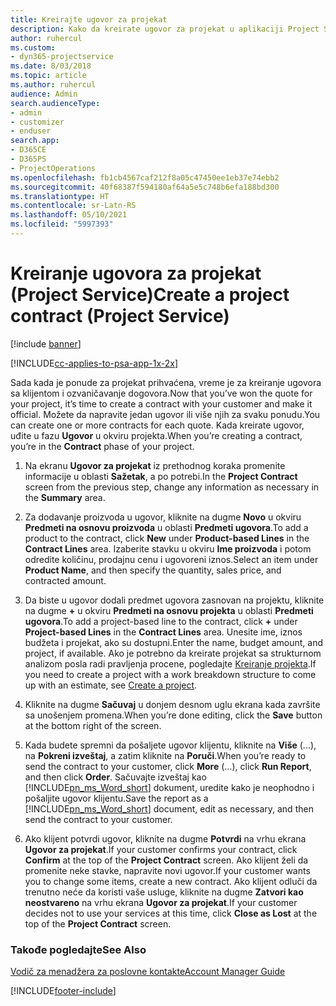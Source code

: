```yaml
---
title: Kreirajte ugovor za projekat
description: Kako da kreirate ugovor za projekat u aplikaciji Project Service
author: ruhercul
ms.custom:
- dyn365-projectservice
ms.date: 8/03/2018
ms.topic: article
ms.author: ruhercul
audience: Admin
search.audienceType:
- admin
- customizer
- enduser
search.app:
- D365CE
- D365PS
- ProjectOperations
ms.openlocfilehash: fb1cb4567caf212f8a05c47450ee1eb37e74ebb2
ms.sourcegitcommit: 40f68387f594180af64a5e5c748b6efa188bd300
ms.translationtype: HT
ms.contentlocale: sr-Latn-RS
ms.lasthandoff: 05/10/2021
ms.locfileid: "5997393"
---
```

# <a name="create-a-project-contract-project-service"></a><span data-ttu-id="ddb2c-103">Kreiranje ugovora za projekat (Project Service)</span><span class="sxs-lookup"><span data-stu-id="ddb2c-103">Create a project contract (Project Service)</span></span>

[!include [banner](../includes/psa-now-project-operations.md)]

[!INCLUDE[cc-applies-to-psa-app-1x-2x](../includes/cc-applies-to-psa-app-1x-2x.md)]

<span data-ttu-id="ddb2c-104">Sada kada je ponude za projekat prihvaćena, vreme je za kreiranje ugovora sa klijentom i ozvaničavanje dogovora.</span><span class="sxs-lookup"><span data-stu-id="ddb2c-104">Now that you’ve won the quote for your project, it’s time to create a contract with your customer and make it official.</span></span> <span data-ttu-id="ddb2c-105">Možete da napravite jedan ugovor ili više njih za svaku ponudu.</span><span class="sxs-lookup"><span data-stu-id="ddb2c-105">You can create one or more contracts for each quote.</span></span> <span data-ttu-id="ddb2c-106">Kada kreirate ugovor, uđite u fazu **Ugovor** u okviru projekta.</span><span class="sxs-lookup"><span data-stu-id="ddb2c-106">When you’re creating a contract, you’re in the **Contract** phase of your project.</span></span>  
  
1. <span data-ttu-id="ddb2c-107">Na ekranu **Ugovor za projekat** iz prethodnog koraka promenite informacije u oblasti **Sažetak**, a po potrebi.</span><span class="sxs-lookup"><span data-stu-id="ddb2c-107">In the **Project Contract** screen from the previous step, change any information as necessary in the **Summary** area.</span></span>  
  
2. <span data-ttu-id="ddb2c-108">Za dodavanje proizvoda u ugovor, kliknite na dugme **Novo** u okviru **Predmeti na osnovu proizvoda** u oblasti **Predmeti ugovora**.</span><span class="sxs-lookup"><span data-stu-id="ddb2c-108">To add a product to the contract, click **New** under **Product-based Lines** in the **Contract Lines** area.</span></span> <span data-ttu-id="ddb2c-109">Izaberite stavku u okviru **Ime proizvoda** i potom odredite količinu, prodajnu cenu i ugovoreni iznos.</span><span class="sxs-lookup"><span data-stu-id="ddb2c-109">Select an item under **Product Name**, and then specify the quantity, sales price, and contracted amount.</span></span>  
  
3. <span data-ttu-id="ddb2c-110">Da biste u ugovor dodali predmet ugovora zasnovan na projektu, kliknite na dugme **+** u okviru **Predmeti na osnovu projekta** u oblasti **Predmeti ugovora**.</span><span class="sxs-lookup"><span data-stu-id="ddb2c-110">To add a project-based line to the contract, click **+** under **Project-based Lines** in the **Contract Lines** area.</span></span> <span data-ttu-id="ddb2c-111">Unesite ime, iznos budžeta i projekat, ako su dostupni.</span><span class="sxs-lookup"><span data-stu-id="ddb2c-111">Enter the name, budget amount, and project, if available.</span></span> <span data-ttu-id="ddb2c-112">Ako je potrebno da kreirate projekat sa strukturnom analizom posla radi pravljenja procene, pogledajte [Kreiranje projekta](../psa/create-project.md).</span><span class="sxs-lookup"><span data-stu-id="ddb2c-112">If you need to create a project with a work breakdown structure to come up with an estimate, see [Create a project](../psa/create-project.md).</span></span>  
  
4. <span data-ttu-id="ddb2c-113">Kliknite na dugme **Sačuvaj** u donjem desnom uglu ekrana kada završite sa unošenjem promena.</span><span class="sxs-lookup"><span data-stu-id="ddb2c-113">When you’re done editing, click the **Save** button at the bottom right of the screen.</span></span>  
  
5. <span data-ttu-id="ddb2c-114">Kada budete spremni da pošaljete ugovor klijentu, kliknite na **Više** (...), na **Pokreni izveštaj**, a zatim kliknite na **Poruči**.</span><span class="sxs-lookup"><span data-stu-id="ddb2c-114">When you’re ready to send the contract to your customer, click **More** (…), click **Run Report**, and then click **Order**.</span></span> <span data-ttu-id="ddb2c-115">Sačuvajte izveštaj kao [!INCLUDE[pn_ms_Word_short](../includes/pn-ms-word-short.md)] dokument, uredite kako je neophodno i pošaljite ugovor klijentu.</span><span class="sxs-lookup"><span data-stu-id="ddb2c-115">Save the report as a [!INCLUDE[pn_ms_Word_short](../includes/pn-ms-word-short.md)] document, edit as necessary, and then send the contract to your customer.</span></span>  
  
6. <span data-ttu-id="ddb2c-116">Ako klijent potvrdi ugovor, kliknite na dugme **Potvrdi** na vrhu ekrana **Ugovor za projekat**.</span><span class="sxs-lookup"><span data-stu-id="ddb2c-116">If your customer confirms your contract, click **Confirm** at the top of the **Project Contract** screen.</span></span> <span data-ttu-id="ddb2c-117">Ako klijent želi da promenite neke stavke, napravite novi ugovor.</span><span class="sxs-lookup"><span data-stu-id="ddb2c-117">If your customer wants you to change some items, create a new contract.</span></span> <span data-ttu-id="ddb2c-118">Ako klijent odluči da trenutno neće da koristi vaše usluge, kliknite na dugme **Zatvori kao neostvareno** na vrhu ekrana **Ugovor za projekat**.</span><span class="sxs-lookup"><span data-stu-id="ddb2c-118">If your customer decides not to use your services at this time, click **Close as Lost** at the top of the **Project Contract** screen.</span></span>  
  
### <a name="see-also"></a><span data-ttu-id="ddb2c-119">Takođe pogledajte</span><span class="sxs-lookup"><span data-stu-id="ddb2c-119">See Also</span></span>  
 [<span data-ttu-id="ddb2c-120">Vodič za menadžera za poslovne kontakte</span><span class="sxs-lookup"><span data-stu-id="ddb2c-120">Account Manager Guide</span></span>](../psa/account-manager-guide.md)


[!INCLUDE[footer-include](../includes/footer-banner.md)]